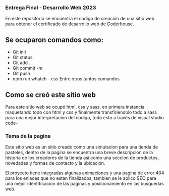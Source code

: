 ### Entrega Final - Desarrollo Web 2023

<p>
En este repositorio se encuentra el codigo de creación de una sitio web para obtener el certificado de desarrollo web de Coderhouse. 
</p>

## Se ocuparon comandos como:
- Git init
- Git status
- Git add .
- Git commit -m
- Git push
- npm run whatch - css
Entre otros tantos comandos 

## Como se creó este sitio web

Para este sitio web se ocupó html, css y sass, en primera instancia maquetando todo con html y css y finalmente transfiriendolo todo a sass para una mejor interpretacion del codigo, todo esto a través de visual studio code- 


### Tema de la pagina

<p>
Este sitio web es un sitio creado como una simulacion para una tienda de pasteles, dentro de la pagina se encuentra una breve descripcion de la historia de los creadores de la tienda así como una seccion de productos, novedades y formas de contacto y la ubicación. 

El proyecto tiene integradas algunas animaciones y una pagina de error 404 para los enlaces que no estan finalizados, tambien se le aplico SEO para una mejor identificacion de las paginas y posicionamiento en las busquedas web.
</p>

